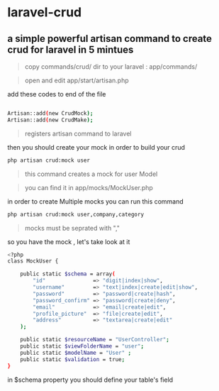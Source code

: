 laravel-crud
============

a simple powerful artisan command to create crud for laravel in 5 mintues
----

> copy commands/crud/ dir to your laravel : app/commands/

> open and edit app/start/artisan.php

add these codes to end of the file

```sh

Artisan::add(new CrudMock);
Artisan::add(new CrudMake);
```
>  registers artisan command to laravel


then you should create your mock in order to build your crud

```sh
php artisan crud:mock user
```

> this command creates a mock for user Model

> you can find it in app/mocks/MockUser.php 

in order to create Multiple mocks you can run this command

```sh
php artisan crud:mock user,company,category
```

> mocks must be seprated with ","

so you have the mock , let's take look at it


```sh
<?php
class MockUser {

    public static $schema = array(
        "id"               => "digit|index|show",
        "username"         => "text|index|create|edit|show",
        "password"         => "password|create|hash",
        "password_confirm" => "password|create|deny",
        "email"            => "email|create|edit",
        "profile_picture"  => "file|create|edit",
        "address"          => "textarea|create|edit"
    );

    public static $resourceName = "UserController";
    public static $viewFolderName = "user";
    public static $modelName = "User" ;
    public static $validation = true;
}

```
in $schema property you should define your table's field




